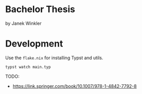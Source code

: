 # Bachelor Thesis
by Janek Winkler

# Development

Use the `flake.nix` for installing Typst and utils.

```shell
typst watch main.typ
```

TODO:
- https://link.springer.com/book/10.1007/978-1-4842-7792-8
